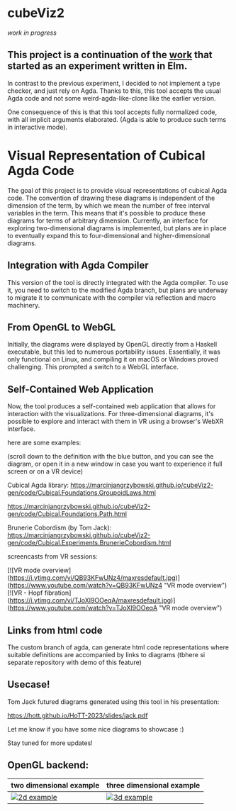 # cubeViz2

_work in progress_

## This project is a continuation of the [work](https://github.com/marcinjangrzybowski/cubeViz) that started as an experiment written in Elm.

In contrast to the previous experiment, I decided to not implement a type checker, and just rely on Agda. Thanks to this, this tool accepts the usual Agda code and not some weird-agda-like-clone like the earlier version.

One consequence of this is that this tool accepts fully normalized code, with all implicit arguments elaborated. (Agda is able to produce such terms in interactive mode). 

# Visual Representation of Cubical Agda Code

The goal of this project is to provide visual representations of cubical Agda code. The convention of drawing these diagrams is independent of the dimension of the term, by which we mean the number of free interval variables in the term. This means that it's possible to produce these diagrams for terms of arbitrary dimension. Currently, an interface for exploring two-dimensional diagrams is implemented, but plans are in place to eventually expand this to four-dimensional and higher-dimensional diagrams.

## Integration with Agda Compiler

This version of the tool is directly integrated with the Agda compiler. To use it, you need to switch to the modified Agda branch, but plans are underway to migrate it to communicate with the compiler via reflection and macro machinery.

## From OpenGL to WebGL

Initially, the diagrams were displayed by OpenGL directly from a Haskell executable, but this led to numerous portability issues. Essentially, it was only functional on Linux, and compiling it on macOS or Windows proved challenging. This prompted a switch to a WebGL interface.

## Self-Contained Web Application

Now, the tool produces a self-contained web application that allows for interaction with the visualizations. For three-dimensional diagrams, it's possible to explore and interact with them in VR using a browser's WebXR interface.

here are some examples:

(scroll down to the definition with the blue button, and you can see the diagram, or open it in a new window in case you want to experience it full screen or on a VR device)

Cubical Agda library:
https://marcinjangrzybowski.github.io/cubeViz2-gen/code/Cubical.Foundations.GroupoidLaws.html

https://marcinjangrzybowski.github.io/cubeViz2-gen/code/Cubical.Foundations.Path.html

Brunerie Cobordism (by Tom Jack):
https://marcinjangrzybowski.github.io/cubeViz2-gen/code/Cubical.Experiments.BrunerieCobordism.html

screencasts from VR sessions:


[![VR mode overview]
(https://i.ytimg.com/vi/QB93KFwUNz4/maxresdefault.jpg)]
(https://www.youtube.com/watch?v=QB93KFwUNz4 "VR mode overview")
[![VR - Hopf fibration]
(https://i.ytimg.com/vi/TJoXI9OOeqA/maxresdefault.jpg)]
(https://www.youtube.com/watch?v=TJoXI9OOeqA "VR mode overview")

## Links from html code

The custom branch of agda, can generate html code representations where suitable definitions are accompanied by links to diagrams (tbhere si separate repository with demo of this feature)

## Usecase!

Tom Jack futured diagrams generated using this tool in his presentation:

https://hott.github.io/HoTT-2023/slides/jack.pdf

Let me know if you have some nice diagrams to showcase :)

Stay tuned for more updates!

## OpenGL backend:


|two dimensional example|three dimensional example|
|--|--|
| [![2d example](https://i.imgur.com/D0vHW6qm.jpeg)](https://vimeo.com/589313743) | [![3d example](https://i.imgur.com/epATNXym.jpg)](https://vimeo.com/589305663) |



